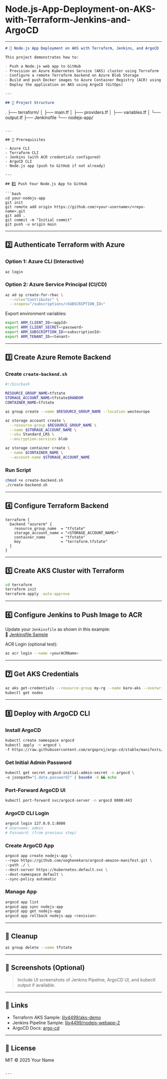 # Node.js-App-Deployment-on-AKS-with-Terraform-Jenkins-and-ArgoCD

---

```markdown
# 🚀 Node.js App Deployment on AKS with Terraform, Jenkins, and ArgoCD

This project demonstrates how to:

- Push a Node.js web app to GitHub
- Provision an Azure Kubernetes Service (AKS) cluster using Terraform
- Configure a remote Terraform backend on Azure Blob Storage
- Build and push Docker images to Azure Container Registry (ACR) using Jenkins
- Deploy the application on AKS using ArgoCD (GitOps)

---

## 📁 Project Structure

```
.
├── terraform/
│   ├── main.tf
│   ├── providers.tf
│   ├── variables.tf
│   └── output.tf
├── Jenkinsfile
└── nodejs-app/
```

---

## 🧰 Prerequisites

- Azure CLI
- Terraform CLI
- Jenkins (with ACR credentials configured)
- ArgoCD CLI
- Node.js app (push to GitHub if not already)

---

## 1️⃣ Push Your Node.js App to GitHub

```bash
cd your-nodejs-app
git init
git remote add origin https://github.com/<your-username>/<repo-name>.git
git add .
git commit -m "Initial commit"
git push -u origin main
```

---

## 2️⃣ Authenticate Terraform with Azure

### Option 1: Azure CLI (Interactive)
```bash
az login
```

### Option 2: Azure Service Principal (CI/CD)

```bash
az ad sp create-for-rbac \
  --role="Contributor" \
  --scopes="/subscriptions/<SUBSCRIPTION_ID>"
```

Export environment variables:
```bash
export ARM_CLIENT_ID=<appId>
export ARM_CLIENT_SECRET=<password>
export ARM_SUBSCRIPTION_ID=<subscriptionId>
export ARM_TENANT_ID=<tenant>
```

---

## 3️⃣ Create Azure Remote Backend

### Create `create-backend.sh`

```bash
#!/bin/bash

RESOURCE_GROUP_NAME=tfstate
STORAGE_ACCOUNT_NAME=tfstate$RANDOM
CONTAINER_NAME=tfstate

az group create --name $RESOURCE_GROUP_NAME --location westeurope

az storage account create \
  --resource-group $RESOURCE_GROUP_NAME \
  --name $STORAGE_ACCOUNT_NAME \
  --sku Standard_LRS \
  --encryption-services blob

az storage container create \
  --name $CONTAINER_NAME \
  --account-name $STORAGE_ACCOUNT_NAME
```

### Run Script

```bash
chmod +x create-backend.sh
./create-backend.sh
```

---

## 4️⃣ Configure Terraform Backend

```hcl
terraform {
  backend "azurerm" {
    resource_group_name  = "tfstate"
    storage_account_name = "<STORAGE_ACCOUNT_NAME>"
    container_name       = "tfstate"
    key                  = "terraform.tfstate"
  }
}
```

---

## 5️⃣ Create AKS Cluster with Terraform

```bash
cd terraform
terraform init
terraform apply -auto-approve
```

---

## 6️⃣ Configure Jenkins to Push Image to ACR

Update your `Jenkinsfile` as shown in this example:  
📎 [Jenkinsfile Sample](https://github.com/lily4499/nodejs-webapp-2/blob/main/Jenkinsfile)

ACR Login (optional test):
```bash
az acr login --name <yourACRName>
```

---

## 7️⃣ Get AKS Credentials

```bash
az aks get-credentials --resource-group my-rg --name karo-aks --overwrite-existing
kubectl get nodes
```

---

## 8️⃣ Deploy with ArgoCD CLI

### Install ArgoCD

```bash
kubectl create namespace argocd
kubectl apply -n argocd \
-f https://raw.githubusercontent.com/argoproj/argo-cd/stable/manifests/install.yaml
```

### Get Initial Admin Password

```bash
kubectl get secret argocd-initial-admin-secret -n argocd \
-o jsonpath="{.data.password}" | base64 -d && echo
```

### Port-Forward ArgoCD UI

```bash
kubectl port-forward svc/argocd-server -n argocd 8080:443
```

### ArgoCD CLI Login

```bash
argocd login 127.0.0.1:8080
# Username: admin
# Password: (from previous step)
```

### Create ArgoCD App

```bash
argocd app create nodejs-app \
--repo https://github.com/ooghenekaro/argocd-amazon-manifest.git \
--path ./ \
--dest-server https://kubernetes.default.svc \
--dest-namespace default \
--sync-policy automatic
```

### Manage App

```bash
argocd app list
argocd app sync nodejs-app
argocd app get nodejs-app
argocd app rollback nodejs-app <revision>
```

---

## 🧹 Cleanup

```bash
az group delete --name tfstate
```

---

## 📸 Screenshots (Optional)

> Include UI screenshots of Jenkins Pipeline, ArgoCD UI, and kubectl output if available.

---

## 🧠 Links

- Terraform AKS Sample: [lily4499/aks-demo](https://github.com/ooghenekaro/aks-demo)
- Jenkins Pipeline Sample: [lily4499/nodejs-webapp-2](https://github.com/ooghenekaro/nodejs-webapp-2)
- ArgoCD Docs: [argo-cd](https://argo-cd.readthedocs.io/en/stable/)

---

## 🔗 License

MIT © 2025 Your Name
```

---
